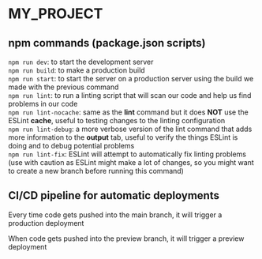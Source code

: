 # MY_PROJECT
 
## npm commands (package.json scripts)
 
`npm run dev`: to start the development server  
`npm run build`: to make a production build  
`npm run start`: to start the server on a production server using the build we made with the previous command  
`npm run lint`: to run a linting script that will scan our code and help us find problems in our code  
`npm run lint-nocache`:  same as the **lint** command but it does **NOT** use the ESLint **cache**, useful to testing changes to the linting configuration  
`npm run lint-debug`: a more verbose version of the lint command that adds more information to the **output** tab, useful to verify the things ESLint is doing and to debug potential problems  
`npm run lint-fix`: ESLint will attempt to automatically fix linting problems (use with caution as ESLint might make a lot of changes, so you might want to create a new branch before running this command)  

## CI/CD pipeline for automatic deployments
 
Every time code gets pushed into the main branch, it will trigger a production deployment
 
When code gets pushed into the preview branch, it will trigger a preview deployment
